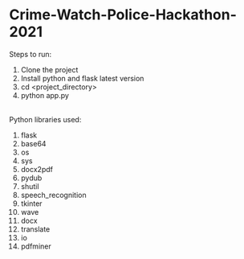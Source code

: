 # Crime-Watch-Police-Hackathon-2021

Steps to run:
 1) Clone the project 
 2) Install python and flask latest version
 3) cd <project_directory>
 4) python app.py<br><br>

Python libraries used:<br>
1) flask
2) base64
3) os
4) sys
5) docx2pdf
6) pydub
7) shutil
8) speech_recognition
9) tkinter
10) wave
11) docx
12) translate
13) io
14) pdfminer

